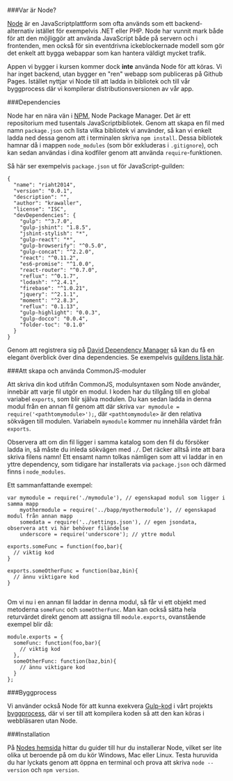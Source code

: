 ###Var är Node?

[Node](http://nodejs.org/) är en JavaScriptplattform som ofta används som ett backend-alternativ istället för exempelvis .NET eller PHP. Node har vunnit mark både för att den möjliggör att använda JavaScript både på servern och i frontenden, men också för sin eventdrivna ickeblockernade modell som gör det enkelt att bygga webappar som kan hantera väldigt mycket trafik.

Appen vi bygger i kursen kommer dock **inte** använda Node för att köras. Vi har inget backend, utan bygger en "ren" webapp som publiceras på Github Pages. Istället nyttjar vi Node till att ladda in bibliotek och till vår byggprocess där vi kompilerar distributionsversionen av vår app.


###Dependencies

Node har en nära vän i [NPM](npmjs.org/), Node Package Manager. Det är ett repositorium med tusentals JavaScriptbibliotek. Genom att skapa en fil med namn `package.json` och lista vilka bibliotek vi använder, så kan vi enkelt ladda ned dessa genom att i terminalen skriva `npm install`. Dessa bibliotek hamnar då i mappen `node_modules` (som bör exkluderas i `.gitignore`), och kan sedan användas i dina kodfiler genom att använda `require`-funktionen.

Så här ser exempelvis `package.json` ut för JavaScript-guilden:

<pre><code>{
  "<span class="hljs-attribute">name</span>": <span class="hljs-value"><span class="hljs-string">"riaht2014"</span></span>,
  "<span class="hljs-attribute">version</span>": <span class="hljs-value"><span class="hljs-string">"0.0.1"</span></span>,
  "<span class="hljs-attribute">description</span>": <span class="hljs-value"><span class="hljs-string">""</span></span>,
  "<span class="hljs-attribute">author</span>": <span class="hljs-value"><span class="hljs-string">"krawaller"</span></span>,
  "<span class="hljs-attribute">license</span>": <span class="hljs-value"><span class="hljs-string">"ISC"</span></span>,
  "<span class="hljs-attribute">devDependencies</span>": <span class="hljs-value">{
    "<span class="hljs-attribute">gulp</span>": <span class="hljs-value"><span class="hljs-string">"^3.7.0"</span></span>,
    "<span class="hljs-attribute">gulp-jshint</span>": <span class="hljs-value"><span class="hljs-string">"1.8.5"</span></span>,
    "<span class="hljs-attribute">jshint-stylish</span>": <span class="hljs-value"><span class="hljs-string">"*"</span></span>,
    "<span class="hljs-attribute">gulp-react</span>": <span class="hljs-value"><span class="hljs-string">"*"</span></span>,
    "<span class="hljs-attribute">gulp-browserify</span>": <span class="hljs-value"><span class="hljs-string">"^0.5.0"</span></span>,
    "<span class="hljs-attribute">gulp-concat</span>": <span class="hljs-value"><span class="hljs-string">"^2.2.0"</span></span>,
    "<span class="hljs-attribute">react</span>": <span class="hljs-value"><span class="hljs-string">"^0.11.2"</span></span>,
    "<span class="hljs-attribute">es6-promise</span>": <span class="hljs-value"><span class="hljs-string">"^1.0.0"</span></span>,
    "<span class="hljs-attribute">react-router</span>": <span class="hljs-value"><span class="hljs-string">"^0.7.0"</span></span>,
    "<span class="hljs-attribute">reflux</span>": <span class="hljs-value"><span class="hljs-string">"^0.1.7"</span></span>,
    "<span class="hljs-attribute">lodash</span>": <span class="hljs-value"><span class="hljs-string">"^2.4.1"</span></span>,
    "<span class="hljs-attribute">firebase</span>": <span class="hljs-value"><span class="hljs-string">"^1.0.21"</span></span>,
    "<span class="hljs-attribute">jquery</span>": <span class="hljs-value"><span class="hljs-string">"^2.1.1"</span></span>,
    "<span class="hljs-attribute">moment</span>": <span class="hljs-value"><span class="hljs-string">"^2.8.3"</span></span>,
    "<span class="hljs-attribute">reflux</span>": <span class="hljs-value"><span class="hljs-string">"0.1.13"</span></span>,
    "<span class="hljs-attribute">gulp-highlight</span>": <span class="hljs-value"><span class="hljs-string">"0.0.3"</span></span>,
    "<span class="hljs-attribute">gulp-docco</span>": <span class="hljs-value"><span class="hljs-string">"0.0.4"</span></span>,
    "<span class="hljs-attribute">folder-toc</span>": <span class="hljs-value"><span class="hljs-string">"0.1.0"</span>
  </span>}
</span>}</code></pre>

Genom att registrera sig på [David Dependency Manager](https://david-dm.org/) så kan du få en elegant överblick över dina dependencies. Se exempelvis [guildens lista här](https://david-dm.org/krawaller/riaht2014#info=devDependencies).

###Att skapa och använda CommonJS-moduler

Att skriva din kod utifrån CommonJS, modulsyntaxen som Node använder, innebär att varje fil utgör en modul. I koden har du tillgång till en global variabel `exports`, som blir själva modulen. Du kan sedan ladda in denna modul från en annan fil genom att där skriva `var mymodule = require('<pathtomymodule>');`, där `<pathtomymodule>` är den relativa sökvägen till modulen. Variabeln `mymodule` kommer nu innehålla värdet från `exports`.

Observera att om din fil ligger i samma katalog som den fil du försöker ladda in, så måste du inleda sökvägen med `./`. Det räcker alltså inte att bara skriva filens namn! Ett ensamt namn tolkas nämligen som att vi laddar in en yttre dependency, som tidigare har installerats via `package.json` och därmed finns i `node_modules`.

Ett sammanfattande exempel:

<pre><code><span class="hljs-keyword">var</span> mymodule = <span class="hljs-built_in">require</span>(<span class="hljs-string">'./mymodule'</span>), <span class="hljs-comment">// egenskapad modul som ligger i samma mapp</span>
    myothermodule = <span class="hljs-built_in">require</span>(<span class="hljs-string">'../bapp/myothermodule'</span>), <span class="hljs-comment">// egenskapad modul från annan mapp</span>
    somedata = <span class="hljs-built_in">require</span>(<span class="hljs-string">'../settings.json'</span>), <span class="hljs-comment">// egen jsondata, observera att vi här behöver filändelse</span>
    underscore = <span class="hljs-built_in">require</span>(<span class="hljs-string">'underscore'</span>); <span class="hljs-comment">// yttre modul</span>

exports.someFunc = <span class="hljs-function"><span class="hljs-keyword">function</span><span class="hljs-params">(foo,bar)</span>{</span>
  <span class="hljs-comment">// viktig kod</span>
}

exports.someOtherFunc = <span class="hljs-function"><span class="hljs-keyword">function</span><span class="hljs-params">(baz,bin)</span>{</span>
  <span class="hljs-comment">// ännu viktigare kod</span>
}

</code></pre>

Om vi nu i en annan fil laddar in denna modul, så får vi ett objekt med metoderna `someFunc` och `someOtherFunc`. Man kan också sätta hela returvärdet direkt genom att assigna till `module.exports`, ovanstående exempel blir då:

<pre><code>module.exports = {
  someFunc: <span class="hljs-function"><span class="hljs-keyword">function</span><span class="hljs-params">(foo,bar)</span>{</span>
    <span class="hljs-comment">// viktig kod</span>
  },
  someOtherFunc: <span class="hljs-function"><span class="hljs-keyword">function</span><span class="hljs-params">(baz,bin)</span>{</span>
    <span class="hljs-comment">// ännu viktigare kod</span>
  }
};</code></pre>


###Byggprocess

Vi använder också Node för att kunna exekvera [Gulp-kod](../gulp) i vårt projekts [byggprocess](../build), där vi ser till att kompilera koden så att den kan köras i webbläsaren utan Node.


###Installation

På [Nodes hemsida](http://nodejs.org/) hittar du guider till hur du installerar Node, vilket ser lite olika ut beroende på om du kör Windows, Mac eller Linux. Testa huruvida du har lyckats genom att öppna en terminal och prova att skriva `node --version` och `npm version`.
</pathtomymodule></pathtomymodule>